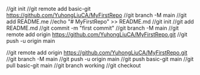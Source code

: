//git init
//git remote add basic-git https://github.com/YuhongLiuCA/MyFirstRepo
//git branch -M main
//git add README.me
//echo "# MyFirstRepo" >> README.md
//git init
//git add README.md
//git commit -m "first commit"
//git branch -M main
//git remote add origin https://github.com/YuhongLiuCA/MyFirstRepo.git
//git push -u origin main

//git remote add origin https://github.com/YuhongLiuCA/MyFirstRepo.git
//git branch -M main
//git push -u origin main
//git push basic-git main
//git pull basic-git main
//git branch working
//git checkout